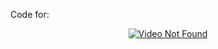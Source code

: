Code for: <div align="center"><a href="https://www.youtube.com/watch?v=NO4MPuJUCA0"><img src="https://img.youtube.com/vi/NO4MPuJUCA0/0.jpg" alt="Video Not Found"></a></div>  
